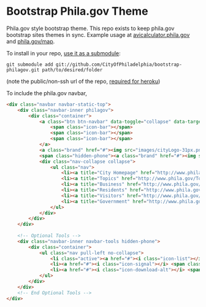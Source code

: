 Bootstrap Phila.gov Theme
=========================
Phila.gov style bootstrap theme. This repo exists to keep phila.gov bootstrap sites themes in sync. Example usage at [avicalculator.phila.gov](http://avicalculator.phila.gov) and [phila.gov/map](http://www.phila.gov/map).

To install in your repo, [use it as a submodule](http://stackoverflow.com/questions/4161022/git-how-to-track-untracked-content):

`git submodule add git://github.com/CityOfPhiladelphia/bootstrap-philagov.git path/to/desired/folder`

(note the public/non-ssh url of the repo, [required for heroku](http://stackoverflow.com/questions/13362288/heroku-push-rejected-submodule-install-failed))

To include the phila.gov navbar,
```html
<div class="navbar navbar-static-top">
    <div class="navbar-inner philagov">
        <div class="container">
			<a class="btn btn-navbar" data-toggle="collapse" data-target=".nav-collapse">
				<span class="icon-bar"></span>
				<span class="icon-bar"></span>
				<span class="icon-bar"></span>
			</a>
			<a class="brand" href="#"><img src="images/cityLogo-31px.png" alt="City Seal"></a>
			<span class="hidden-phone"><a class="brand" href="#"><img src="images/cityLogoMark-145-30.png" alt="City Logo"></a></span>
			<div class="nav-collapse collapse">
				<ul class="nav">
					<li><a title="City Homepage" href="http://www.phila.gov"><i class="icon-home icon-white"></i></a></li>
					<li><a title="Topics" href="http://www.phila.gov/Topics">Topics</a></li>
					<li><a title="Business" href="http://www.phila.gov/Business">Business</a></li>
					<li><a title="Residents" href="http://www.phila.gov/residents">Residents</a></li>
                    <li><a title="Visitors" href="http://www.phila.gov/visitors">Visitors</a></li>
                    <li><a title="Government" href="http://www.phila.gov/agencies">Government</a></li>
				</ul>
			</div>
		</div>
	</div>
    
    <!-- Optional Tools -->
    <div class="navbar-inner navbar-tools hidden-phone">
        <div class="container">
            <ul class="nav pull-left no-collapse">
                <li class="active"><a href="#"><i class="icon-list"></i> <span class="hidden-phone">Browse</span></a></li>
                <li><a href="#"><i class="icon-signal"></i> <span class="hidden-phone">Visualize</span></a></li>
                <li><a href="#"><i class="icon-download-alt"></i> <span class="hidden-phone">Download</span></a></li>
            </ul>
        </div>
    </div>
    <!-- End Optional Tools -->
</div>
```